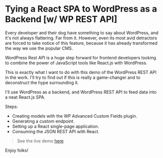 # Tying a React SPA to WordPress as a Backend [w/ WP REST API]

Every developer and their dog have something to say about WordPress, and it's not always flattering. Far from it. However, even its most avid detractors are forced to take notice of this feature, because it has already transformed the way we use the popular CMS.

WordPress Rest API is a huge step forward for frontend developers looking to combine the power of JavaScript tools like React.js with WordPress.

This is exactly what I want to do with this demo of the WordPress REST API in the work. I'll try to find out if this is really a game-changer and to deconstruct the hype surrounding it.

I'll use WordPress as a backend, and WordPress REST API to feed data into a neat React.js SPA.

Steps:

- Creating models with the WP Advanced Custom Fields plugin.
- Generating a custom endpoint.
- Setting up a React single-page application.
- Consuming the JSON REST API with React.


> See the live demo [here](https://wordpress-react.netlify.com/)

Enjoy folks!
